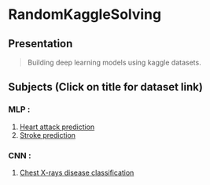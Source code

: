 # RandomKaggleSolving

## Presentation

>Building deep learning models using kaggle datasets.

## Subjects (Click on title for dataset link)

### MLP :

1. [Heart attack prediction](https://www.kaggle.com/rashikrahmanpritom/heart-attack-analysis-prediction-dataset)
2. [Stroke prediction](https://www.kaggle.com/fedesoriano/stroke-prediction-dataset)

### CNN :

1. [Chest X-rays disease classification](https://www.kaggle.com/nih-chest-xrays/data)
